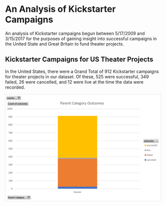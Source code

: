 # An Analysis of Kickstarter Campaigns
An analysis of Kickstarter campaigns begun between 5/17/2009 and 3/15/2017 for the purposes of gaining insight into successful campaigns in the United State and Great Britain to fund theater projects.

## Kickstarter Campaigns for US Theater Projects
In the United States, there were a Grand Total of 912 Kickstarter campaigns for theater projects in our dataset.  Of these, 525 were successful, 349 failed, 26 were cancelled, and 12 were live at the time the data were recorded.

![image](https://github.com/kchavez05/kickstarter-analysis/blob/main/Theater%20Category%20Outcomes.png)
